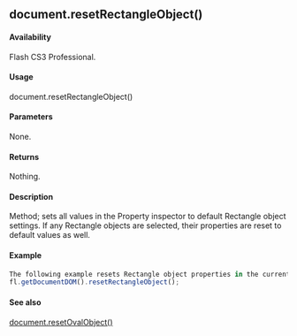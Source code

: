 ## document.resetRectangleObject()

#### Availability

Flash CS3 Professional.

#### Usage

document.resetRectangleObject()

#### Parameters

None.

#### Returns

Nothing.

#### Description

Method; sets all values in the Property inspector to default Rectangle object settings. If any Rectangle objects are selected, their properties are reset to default values as well.

#### Example

```javascript
The following example resets Rectangle object properties in the current document to default values:
fl.getDocumentDOM().resetRectangleObject();

```
#### See also

[document.resetOvalObject()](#_bookmark259)
